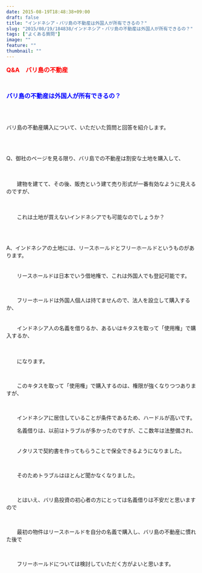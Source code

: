 ```yaml
---
date: 2015-08-19T18:48:38+09:00
draft: false
title: "インドネシア・バリ島の不動産は外国人が所有できるの？"
slug: "2015/08/19/184838/インドネシア・バリ島の不動産は外国人が所有できるの？"
tags: ["よくある質問"]
image: ""
feature: ""
thumbnail: ""
---
```

<p><font color="#ff0000" size="3"><strong>Q&amp;A　バリ島の不動産</strong></font></p><br/><p><font color="#0000ff" size="3"><strong>バリ島の不動産は外国人が所有できるの？</strong></font></p><br/><br/><p>バリ島の不動産購入について、いただいた質問と回答を紹介します。</p><br/><br/><p>Q、御社のページを見る限り、バリ島での不動産は割安な土地を購入して、</p><p>　　</p><p>　　建物を建てて、その後、販売という建て売り形式が一番有効なように見えるのですが、</p><p>　　</p><p>　　これは土地が買えないインドネシアでも可能なのでしょうか？</p><br/><br/><p>A、インドネシアの土地には、リースホールドとフリーホールドというものがあります。<br/>　　</p><p>　　リースホールドは日本でいう借地権で、これは外国人でも登記可能です。</p><br/><p>　　フリーホールドは外国人個人は持てませんので、法人を設立して購入するか、<br/>　　</p><p>　　インドネシア人の名義を借りるか、あるいはキタスを取って「使用権」で購入するか、</p><p>　　</p><p>　　になります。</p><br/><p>　　このキタスを取って「使用権」で購入するのは、権限が強くなりつつありますが、</p><br/><p>　　インドネシアに居住していることが条件であるため、ハードルが高いです。<br/></p><p>　　名義借りは、以前はトラブルが多かったのですが、ここ数年は法整備され、<br/>　</p><p>　　ノタリスで契約書を作ってもらうことで保全できるようになりました。</p><br/><p>　　そのためトラブルはほとんど聞かなくなりました。</p><br/><p>　　とはいえ、バリ島投資の初心者の方にとっては名義借りは不安だと思いますので</p><br/><p>　　最初の物件はリースホールドを自分の名義で購入し、バリ島の不動産に慣れた後で</p><br/><p>　　フリーホールドについては検討していただく方がよいと思います。</p><br/><br/><br/><p>　　</p><br/><br/>

